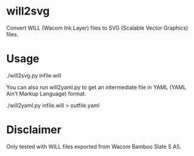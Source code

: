 # will2svg
Convert WILL (Wacom Ink Layer) files to SVG (Scalable Vector Graphics) files.


# Usage
./will2svg.py infile.will

You can also run will2yaml.py to get an intermediate file in YAML (YAML Ain't Markup Language) format.

./will2yaml.py infile.will > outfile.yaml


# Disclaimer
Only tested with WILL files exported from Wacom Bamboo Slate S A5.
